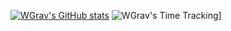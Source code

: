 [![WGrav's GitHub stats](https://github-readme-stats.vercel.app/api?username=wgrav01&theme=gruvbox)](https://github.com/anuraghazra/github-readme-stats)
![WGrav's Time Tracking](https://github-readme-stats.hackclub.dev/api/wakatime?username=14137&api_domain=hackatime.hackclub.com&&custom_title=Hackatime+Stats&layout=compact&cache_seconds=0&langs_count=8&theme=gruvbox)]

